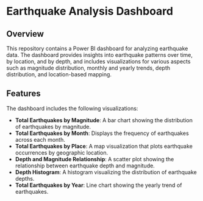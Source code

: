 # Earthquake Analysis Dashboard

## Overview
This repository contains a Power BI dashboard for analyzing earthquake data. The dashboard provides insights into earthquake patterns over time, by location, and by depth, and includes visualizations for various aspects such as magnitude distribution, monthly and yearly trends, depth distribution, and location-based mapping.

## Features
The dashboard includes the following visualizations:
- **Total Earthquakes by Magnitude**: A bar chart showing the distribution of earthquakes by magnitude.
- **Total Earthquakes by Month**: Displays the frequency of earthquakes across each month.
- **Total Earthquakes by Place**: A map visualization that plots earthquake occurrences by geographic location.
- **Depth and Magnitude Relationship**: A scatter plot showing the relationship between earthquake depth and magnitude.
- **Depth Histogram**: A histogram visualizing the distribution of earthquake depths.
- **Total Earthquakes by Year**: Line chart showing the yearly trend of earthquakes.



